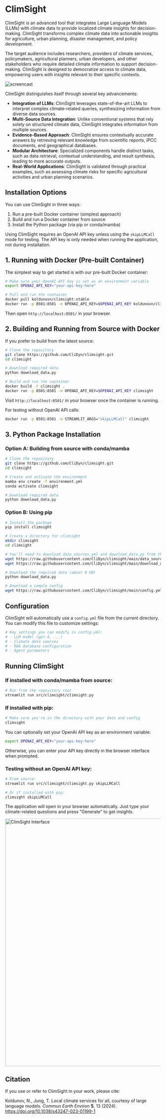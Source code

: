 # ClimSight

ClimSight is an advanced tool that integrates Large Language Models (LLMs) with climate data to provide localized climate insights for decision-making. ClimSight transforms complex climate data into actionable insights for agriculture, urban planning, disaster management, and policy development.

The target audience includes researchers, providers of climate services, policymakers, agricultural planners, urban developers, and other stakeholders who require detailed climate information to support decision-making. ClimSight is designed to democratize access to climate 
data, empowering users with insights relevant to their specific contexts.

![screencast](https://github.com/koldunovn/climsight/assets/3407313/bf7cd327-c8a9-4a09-bfb5-778269fcd15c)

ClimSight distinguishes itself through several key advancements:
- **Integration of LLMs**: ClimSight leverages state-of-the-art LLMs to interpret complex climate-related queries, synthesizing information from diverse data sources.
- **Multi-Source Data Integration**: Unlike conventional systems that rely solely on structured climate data, ClimSight integrates information from multiple sources.
- **Evidence-Based Approach**: ClimSight ensures contextually accurate answers by retrieving relevant knowledge from scientific reports, IPCC documents, and geographical databases.
- **Modular Architecture**: Specialized components handle distinct tasks, such as data retrieval, contextual understanding, and result synthesis, leading to more accurate outputs.
- **Real-World Applications**: ClimSight is validated through practical examples, such as assessing climate risks for specific agricultural activities and urban planning scenarios.


## Installation Options

You can use ClimSight in three ways:
1. Run a pre-built Docker container (simplest approach)
2. Build and run a Docker container from source
3. Install the Python package (via pip or conda/mamba)

Using ClimSight requires an OpenAI API key unless using the `skipLLMCall` mode for testing. The API key is only needed when running the application, not during installation.

## 1. Running with Docker (Pre-built Container)

The simplest way to get started is with our pre-built Docker container:

```bash
# Make sure your OpenAI API key is set as an environment variable
export OPENAI_API_KEY="your-api-key-here"

# Pull and run the container
docker pull koldunovn/climsight:stable
docker run -p 8501:8501 -e OPENAI_API_KEY=$OPENAI_API_KEY koldunovn/climsight:stable
```

Then open `http://localhost:8501/` in your browser.

## 2. Building and Running from Source with Docker

If you prefer to build from the latest source:

```bash
# Clone the repository
git clone https://github.com/CliDyn/climsight.git
cd climsight

# Download required data
python download_data.py

# Build and run the container
docker build -t climsight .
docker run -p 8501:8501 -e OPENAI_API_KEY=$OPENAI_API_KEY climsight
```

Visit `http://localhost:8501/` in your browser once the container is running.

For testing without OpenAI API calls:
```bash
docker run -p 8501:8501 -e STREAMLIT_ARGS="skipLLMCall" climsight
```

## 3. Python Package Installation

### Option A: Building from source with conda/mamba

```bash
# Clone the repository
git clone https://github.com/CliDyn/climsight.git
cd climsight

# Create and activate the environment
mamba env create -f environment.yml
conda activate climsight

# Download required data
python download_data.py
```

### Option B: Using pip

```bash
# Install the package
pip install climsight

# Create a directory for climsight
mkdir climsight
cd climsight

# You'll need to download data_sources.yml and download_data.py from the repository
wget https://raw.githubusercontent.com/CliDyn/climsight/main/data_sources.yml
wget https://raw.githubusercontent.com/CliDyn/climsight/main/download_data.py

# Download the required data (about 8 GB)
python download_data.py

# Download a sample config
wget https://raw.githubusercontent.com/CliDyn/climsight/main/config.yml
```

## Configuration

ClimSight will automatically use a `config.yml` file from the current directory. You can modify this file to customize settings:

```yaml
# Key settings you can modify in config.yml:
# - LLM model (gpt-4, ...)
# - Climate data sources
# - RAG database configuration
# - Agent parameters
```
## Running ClimSight

### If installed with conda/mamba from source:

```bash
# Run from the repository root
streamlit run src/climsight/climsight.py
```

### If installed with pip:

```bash
# Make sure you're in the directory with your data and config
climsight
```

You can optionally set your OpenAI API key as an environment variable:
```bash
export OPENAI_API_KEY="your-api-key-here"
```

Otherwise, you can enter your API key directly in the browser interface when prompted.

### Testing without an OpenAI API key:

```bash
# From source:
streamlit run src/climsight/climsight.py skipLLMCall

# Or if installed with pip:
climsight skipLLMCall
```

The application will open in your browser automatically. Just type your climate-related questions and press "Generate" to get insights.

<img width="800" alt="ClimSight Interface" src="https://github.com/koldunovn/climsight/assets/3407313/569a4c38-a601-4014-b10d-bd34c59b91bb">

## Citation

If you use or refer to ClimSight in your work, please cite:

Koldunov, N., Jung, T. Local climate services for all, courtesy of large language models. _Commun Earth Environ_ **5**, 13 (2024). https://doi.org/10.1038/s43247-023-01199-1
